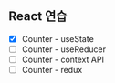 ## React 연습

- [x] Counter - useState
- [ ] Counter - useReducer
- [ ] Counter - context API
- [ ] Counter - redux